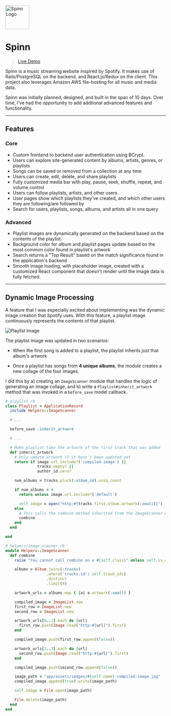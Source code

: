<img src="https://github.com/dwebster17/Spinn/blob/master/app/assets/images/Logo-black.png" alt="Spinn Logo" width= "75" height="75px"/>

# Spinn

>[Live Demo](https://www.google.com "Google's Homepage")

Spinn is a music streaming website inspired by Spotify. It makes use of Rails/PostgreSQL on the backend, and React.js/Redux on the client. This project also leverages Amazon AWS file-hosting for all music and media data.

Spinn was initially planned, designed, and built in the span of 10 days. Over time, I've had the opportunity to add addtional advanced features and functionality.

---
## Features
### Core
+ Custom frontend to backend user authentication using BCrypt.
+ Users can explore site-generated content by albums, artists, genres, or playlists
+ Songs can be saved or removed from a collection at any time
+ Users can create, edit, delete, and share playlists
+ Fully customized media bar with play, pause, seek, shuffle, repeat, and volume control
+ Users can follow playlists, artists, and other users.
+ User pages show which playlists they've created, and which other users they are following/are followed by
+ Search for users, playlists, songs, albums, and artists all in one query

### Advanced
+ Playlist images are dynamically generated on the backend based on the contents of the playlist.
+ Background color for album and playlist pages update based on the most common color found in playlist's artwork
+ Search returns a "Top Result" based on the match significance found in the application's backend
+ Smooth image loading, with placeholder image, created with a customized React component that doesn't render until the image data is fully fetched.

---

## Dynamic Image Processing

A feature that I was especially excited about implementing was the dynamic image creation that Spotify uses. With this feature, a playlist image continuously represents the contents of that playlist.

![Playlist Image](https://github.com/dwebster17/Spinn/blob/master/docs/PlayerGif.gif)

The playlist image was updated in two scenarios:

+ When the first song is added to a playlist, the playlist inherits _just_ that album's artwork

+ Once a playlist has songs from **4 unique albums**, the module creates a new collage of the four images.

I did this by a) creating an `ImageScanner` module that handles the logic of generating an image collage, and b) write a `Playlist#inherit_artwork` method that was invoked in a `before_save` model callback.

```ruby
# playlist.rb
class Playlist < ApplicationRecord
  include Helpers::ImageScanner

  # ...

  before_save :inherit_artwork

  # ...

  # Make playlist take the artwork of the first track that was added
  def inherit_artwork
    # Only update artwork if it hasn't been updated yet
    return if image.url.include?('compiled-image') ||
              tracks.empty? ||
              author_id.zero?

    num_albums = tracks.pluck(:album_id).uniq.count

    if num_albums < 4
      return unless image.url.include?('default')

      self.image = open("http:#{tracks.first.album.artwork(:small)}")
    else
      # This calls the combine method inherited from the ImageScanner module
      combine
    end
  end

end
```

```ruby
# helpers/image_scanner.rb
module Helpers::ImageScanner
  def combine
    raise "You cannot call combine on a #{self.class}" unless self.is_a? Playlist

    albums = Album.joins(:tracks)
                  .where('tracks.id': self.track_ids)
                  .distinct
                  .limit(4)

    artwork_urls = albums.map { |a| a.artwork(:small) }

    compiled_image = ImageList.new
    first_row = ImageList.new
    second_row = ImageList.new

    artwork_urls[0..1].each do |url|
      first_row.push(Image.read("http:#{url}").first)
    end

    compiled_image.push(first_row.append(false))

    artwork_urls[2..3].each do |url|
      second_row.push(Image.read("http:#{url}").first)
    end

    compiled_image.push(second_row.append(false))

    image_path = "app/assets/images/#{self.name}-compiled-image.jpg"
    compiled_image.append(true).write(image_path)

    self.image = File.open(image_path)

    File.delete(image_path)
  end
end
```
